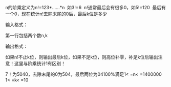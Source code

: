 n的阶乘定义为n!=1*2*3*……*n  如3!=6  n!通常最后会有很多0，如5!=120  最后有一个0，现在统计n!去除末尾的0后，最后k位是多少 

输入格式：

第一行包括两个数n,k 

输出格式：

如果n!不止k位，则输出最后k位，如果不足k位，则高位补零，补足k位后输出注意！这里与阶乘统计1有区别！

7！为5040，去除末尾的0为504，最后两位为04100%满足1< =n< =1400000  1< =k< =10
